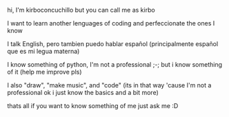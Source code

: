 hi, I'm kirboconcuchillo but you can call me as kirbo

I want to learn another lenguages of coding and perfeccionate the ones I know

I talk English, pero tambien puedo hablar español (principalmente español que es mi legua materna)

I know something of python, I'm not a professional ;-; but i know something of it (help me improve pls)

I also "draw", "make music", and "code" (its in that way 'cause I'm not a professional ok i just know the basics and a bit more)

thats all if you want to know something of me just ask me :D

